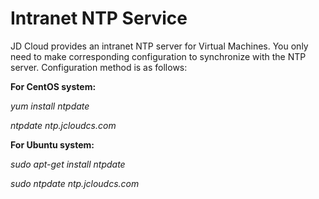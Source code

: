 # Intranet NTP Service
JD Cloud provides an intranet NTP server for Virtual Machines. You only need to make corresponding configuration to synchronize with the NTP server. Configuration method is as follows:



**For CentOS system:**

*yum install ntpdate*

*ntpdate ntp.jcloudcs.com*



**For Ubuntu system:**

*sudo apt-get install ntpdate*

*sudo ntpdate ntp.jcloudcs.com*

